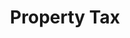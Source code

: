 ---
layout: bos_content
permalink: /featured-analysis/property-tax/
title: Property Tax
components:
- breadcrumbs:
  - title: Home
    url: "/"
  - title: Budget
    url: "/budget"
  - title: Featured Analysis
    url: "/featured-analysis/"
  - current: Property Tax
  - published: 4/13/17
- intro:
  - title: Property tax
    short_desc: >
      The property tax levy has always been the City’s largest, providing 
      over two-thirds of all recurring City revenue, and most dependable 
      source of revenue and is fundamental to the financial health 
      of the City. 
    description: >
      In FY17 the net property tax levy (levy less a reserve for abatements) 
      totals $2.048 billion, providing 69.6% of recurring revenue. In FY18, 
      the net property tax levy is estimated to total $2.159 billion and 
      accounts for 69.6% of budgeted recurring revenues.
    sidebar_menu: true    
- text_block:
  - title: Effects of Proposition 2 &frac12;
- text_col_2:
  - col: >
      <h5>Constraints on property tax revenue</h5>
      <p> Recently, property values in Boston have been increasing steadily. In FY16, 
      property values increased by $17.3 billion or 15.6%, and in FY17, property 
      values increased by $15.9 billion or 12.4% to $143.9 billion. However, in 
      Massachusetts Proposition 2 &frac12; constrains the amount of property tax revenue 
      the City can raise each year from its existing tax base. This means that 
      while the property values have grown 44% since FY14, property tax revenue 
      has only grown 17% due to proposition 2 &frac12;.<blockquote>While still maximizing 
      the City’s property tax revenue under Proposition 2 &frac12;, 
      Mayor Walsh and the Boston City Council expanded the residential exemption in 
      2017 which lowered Boston homeowner’s property tax in 2017. The change reduced 
      the average property tax bill for single-family, owner occupied homes by $299.</blockquote></p>
  - col:
    - img: /img/value-vs-tax-revenue.jpg
- text_col_2:
  - col: >
      <h5>New growth</h5>
      <p>During these same years, the levy has also been positively impacted by taxable 
      new value or “new growth.” New growth can arise from both real and personal property. 
      Thanks to efforts to attract business development to Boston and grow its housing 
      stock, Boston experienced unprecedented new growth property tax revenue in FY17, 
      which is outside of Proposition 2 &frac12;.</p>
      <p>Last year, the City saw construction projects in the Seaport District, the Longwood 
      Medical Area and the New Balance headquarters in Brighton Landing enter the tax base. 
      Residential development, which is linked to Mayor Walsh’s housing production goals, 
      accounted for 60% of the new growth. New growth is expected to be approximately $50 
      million in FY18, which is very high compared to historical levels of new growth 
      seen prior to FY17.</p>
  - col: >
      <h5>Limiting the total property tax levy</h5>
      <p>Proposition 2 &frac12; has been the overwhelming factor affecting the City’s property 
      tax levy since being passed in 1980. Proposition 2 &frac12; limits the property tax levy 
      in a city or town to no more than 2.5% of the total fair cash value of all taxable 
      real and personal property. It also limits the total property tax levy to no more 
      than a 2.5% increase over the prior year’s total levy with certain provisions 
      for new construction.</p>
      <p>Finally, Proposition 2 &frac12; provides for local overrides of the levy limit and a 
      local option to exclude certain debt from the limit by referendum. The City of 
      Boston has never sought a vote to either override the levy limitations or exclude 
      any debt from the limit. In each year since FY85, the City has increased its levy 
      by the allowable 2.5%. These increases have grown as the levy has grown, beginning 
      in FY85 at $8.4 million and reaching $50 million in FY18.</p>
- text_col_2:
  - col:
    - img: /img/property-tax-trends.jpg
  - col: >
      <h5>Property tax growth</h5>
      <p>Property tax growth from new growth has exceeded that from the allowable 2.5% 
      increase in 21 of the last 34 years. However, as was evident during the last 
      recession - new growth revenue is volatile, and depends on the development cycle.</p>
      <p>It is important for the financial health of the City that the property tax levy continues 
      to grow, but efforts continue to reduce reliance on the property tax through increasing 
      existing or establishing new local revenue sources as discussed in the previous section. 
      <blockquote>The percentage of the total tax levy being borne by residential taxpayers 
      increased from 36.2% to 38.6% between FY09 and FY17. This shift is due to the larger 
      increase in residential property values in the levy compared to commercial 
      property values.</blockquote></p>
- text_block:
  - title: Property tax factors
- text_col_2:
  - col: >
      <h5>Positive signs</h5>
      <p>Indicators of the property tax in the current economy are improving as well. Office 
      vacancy rates, an indicator of commercial real estate value, are declining from their 
      peak. According to the firm Colliers International, the City had a vacancy rate of 11.3% 
      as of fourth quarter 2016. <blockquote>The median sales price, adjusted for inflation, 
      for a single-family home in Boston increased by 1.5% per year between the fourth 
      quarter 2006, $421,450, and the fourth quarter of 2016 $488,750, posting a 7.1% increase 
      from the fourth quarter in 2015.</blockquote></p>
  - col: >
      <h5>Proposition 2 &frac12; ceiling</h5>
      <p>Any significant decline in property values can present a problem for cities as dependent 
      on the property tax as Boston. As property values decreased in the early 1990’s, and the 
      City continued each year to maximize the allowable levy increase under Proposition 2 &frac12;, 
      the levy rapidly approached the levy ceiling of 2.5% of total assessed value.</p>
      <p>Reaching the 2.5% ceiling would have further limited the City’s capacity to increase 
      the annual levy.</p>
- text_col_2:
  - col: >
      <h5>Market depreciation and growth</h5>
      <p>However, due to years of strong new growth increases, the City has some space between 
      its FY17 net effective tax rate of 1.45% and the tax levy ceiling of 2.5%. If the real 
      estate market were to depreciate, the City’s lack of proximity to the 2.5% property tax 
      rate threshold will insulate revenues from an immediate shock. However, if values were 
      depressed long enough, future growth of the property tax would be impaired.</p>
      <h5>Property tax collection rate</h5>
      <p>Tax collection remedies as prescribed by statute are utilized when taxes become 
      delinquent. The City’s ability to secure its right to foreclose by recording its tax 
      title lien at the Registry of Deeds is the most effective tool available for payment 
      enforcement. The property tax collection rate was 99.3% of the FY16 gross 
      tax levy as of June 30, 2016.</p>
  - col:
    - img: /img/property-tax-rate-below-levy-ceiling.jpg
- grid:
  - grid_title: More budget analysis
  - title: State Aid
    body: >
      Tempting copy that would make someone click this featured analysis card.
    img: https://www.boston.gov/sites/default/files/styles/grid_card_image/public/allston2.jpg?itok=jMsIfnJ6
    link: /featured-analysis/state-aid/
  - title: Local Receipts
    body: >
      Tempting copy that would make someone click this featured analysis card.
    img: https://www.boston.gov/sites/default/files/styles/grid_card_image/public/allston2.jpg?itok=jMsIfnJ6
    link: /featured-analysis/local-receipts/
  - title: Available Funds
    body: >
      Tempting copy that would make someone click this featured analysis card.
    img: https://www.boston.gov/sites/default/files/styles/grid_card_image/public/allston2.jpg?itok=jMsIfnJ6
    link: /featured-analysis/available-funds/
  - title: Non-recurring Revenue
    body: >
      Tempting copy that would make someone click this featured analysis card.
    img: https://www.boston.gov/sites/default/files/styles/grid_card_image/public/allston2.jpg?itok=jMsIfnJ6
    link: /featured-analysis/non-recurring-revenue/
  - title: Revenue Overview
    body: >
      Tempting copy that would make someone click this featured analysis card.
    img: https://www.boston.gov/sites/default/files/styles/grid_card_image/public/allston2.jpg?itok=jMsIfnJ6
    link: /featured-analysis/revenue-overview/
  - title: Revenue Estimates
    body: >
      Tempting copy that would make someone click this featured analysis card.
    img: https://www.boston.gov/sites/default/files/styles/grid_card_image/public/allston2.jpg?itok=jMsIfnJ6
    link: /featured-analysis/revenue-estimates/
---